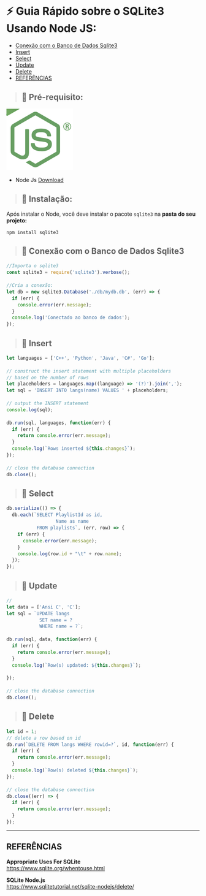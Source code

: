 # ⚡️ Guia Rápido sobre o SQLite3 Usando Node JS:

- [Conexão com o Banco de Dados Sqlite3](#select)
- [Insert](#pushpin-insert-)
- [Select](#pushpin-select-)
- [Update](#pushpin-update-)
- [Delete](#pushpin-delete-)
- [REFERÊNCIAS](#referencia)


> ## :pushpin: Pré-requisito:
![](./assets/images/node_logo.png)
- Node Js [Download](https://nodejs.org/en/download/)

> ## :pushpin: Instalação:

Após instalar o Node, você deve instalar o pacote `sqlite3` na **pasta do seu projeto:**

```git
npm install sqlite3
```


> ## :pushpin: Conexão com o Banco de Dados Sqlite3

```javascript
//Importa o sqlite3
const sqlite3 = require('sqlite3').verbose();

//Cria a conexão:
let db = new sqlite3.Database('./db/mydb.db', (err) => {
  if (err) {
    console.error(err.message);
  }
  console.log('Conectado ao banco de dados');
});
```
> ## :pushpin: Insert
```javascript
let languages = ['C++', 'Python', 'Java', 'C#', 'Go'];
 
// construct the insert statement with multiple placeholders
// based on the number of rows
let placeholders = languages.map((language) => '(?)').join(',');
let sql = 'INSERT INTO langs(name) VALUES ' + placeholders;
 
// output the INSERT statement
console.log(sql);
 
db.run(sql, languages, function(err) {
  if (err) {
    return console.error(err.message);
  }
  console.log(`Rows inserted ${this.changes}`);
});
 
// close the database connection
db.close();
```

> ## :pushpin: Select

```javascript
db.serialize(() => {
  db.each(`SELECT PlaylistId as id,
                  Name as name
           FROM playlists`, (err, row) => {
    if (err) {
      console.error(err.message);
    }
    console.log(row.id + "\t" + row.name);
  });
});
```


> ## :pushpin: Update
```javascript
//
let data = ['Ansi C', 'C'];
let sql = `UPDATE langs
            SET name = ?
            WHERE name = ?`;
 
db.run(sql, data, function(err) {
  if (err) {
    return console.error(err.message);
  }
  console.log(`Row(s) updated: ${this.changes}`);
 
});
 
// close the database connection
db.close();
```


> ## :pushpin: Delete

```javascript
let id = 1;
// delete a row based on id
db.run(`DELETE FROM langs WHERE rowid=?`, id, function(err) {
  if (err) {
    return console.error(err.message);
  }
  console.log(`Row(s) deleted ${this.changes}`);
});
 
// close the database connection
db.close((err) => {
  if (err) {
    return console.error(err.message);
  }
});
```
---
## REFERÊNCIAS
**Appropriate Uses For SQLite**<BR/>
https://www.sqlite.org/whentouse.html<BR/>

**SQLite Node.js**<BR/>
https://www.sqlitetutorial.net/sqlite-nodejs/delete/